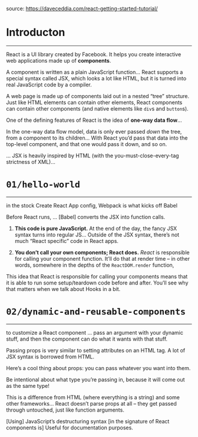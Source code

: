 source: https://daveceddia.com/react-getting-started-tutorial/

# Introducton

---

React is a UI library created by Facebook. It helps you create interactive web
applications made up of **components**.

A component is written as a plain JavaScript function... React supports a special syntax
called JSX, which looks a lot like HTML, but it is turned into real JavaScript code by a
compiler.

A web page is made up of components laid out in a nested “tree” structure. Just like
HTML elements can contain other elements, React components can contain other components
(and native elements like `div`s and `button`s).

One of the defining features of React is the idea of **one-way data flow**...

In the one-way data flow model, data is only ever passed _down_ the tree, from a
component to its children... With React you’d pass that data into the top-level
component, and that one would pass it down, and so on.

... JSX is heavily inspired by HTML (with the you-must-close-every-tag strictness of
XML)...

# `01/hello-world`

---

in the stock Create React App config, Webpack is what kicks off Babel

Before React runs, ... [Babel] converts the JSX into function calls.

1. **This code is pure JavaScript.** At the end of the day, the fancy JSX syntax turns
   into regular JS... Outside of the JSX syntax, there’s not much “React specific” code
   in React apps.

2. **You don’t call your own components; React does.** _React_ is responsible for
   calling your component function. It’ll do that at render time – in other words,
   somewhere in the depths of the `ReactDOM.render` function,

This idea that React is responsible for calling your components means that it is able to
run some setup/teardown code before and after. You’ll see why that matters when we talk
about Hooks in a bit.

# `02/dynamic-and-reusable-components`

---

to customize a React component ... pass an argument with your dynamic stuff, and then
the component can do what it wants with that stuff.

Passing props is very similar to setting attributes on an HTML tag. A lot of JSX syntax
is borrowed from HTML.

Here’s a cool thing about props: you can pass whatever you want into them.

Be intentional about what type you’re passing in, because it will come out as the same
type!

This is a difference from HTML (where everything is a string) and some other
frameworks... React doesn’t parse props at all – they get passed through untouched,
just like function arguments.

[Using] JavaScript’s destructuring syntax [in the signature of React components is]
Useful for documentation purposes.
